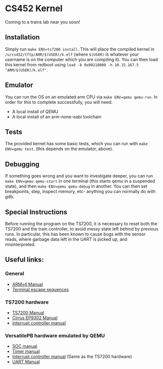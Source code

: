 CS452 Kernel
============
Coming to a trains lab near you soon!

<!---BEGIN LaTeX INCLUDED-->
Installation
------------
Simply run `make ENV=ts7200 install`. This will place the compiled kernel in
`/u/cs452/tftp/ARM/$(USER)/k.elf` (where `$(USER)` is whatever your username is
on the computer which you are compiling it). You can then load this kernel from
redboot using `load -b 0x00218000 -h 10.15.167.5 "ARM/$(USER)/k.elf"`.

Emulator
--------
You can run the OS on an emulated arm CPU via `make ENV=qemu qemu-run`. In
order for this to complete successfully, you will need:

 - A local install of QEMU
 - A local install of an arm-none-eabi toolchain

Tests
-----
The provided kernel has some basic tests, which you can run with
`make ENV=qemu test`. (this depends on the emulator, above).

Debugging
---------
If something goes wrong and you want to investigate deeper, you can run
`make ENV=qemu qemu-start` in one terminal (this starts qemu in a suspended
state), and then `make ENV=qemu qemu-debug` in another. You can then set
breakpoints, step, inspect memory, etc- anything you can normally do with gdb.

Special Instructions
--------------------

Before running the program on the TS7200, it is necessary to reset both the TS7200 and the
train controller, to avoid messy state left behind by previous runs.
In particular, this has been known to cause bugs with the sensor reads, where garbage data
left in the UART is picked up, and misinterpreted.

Useful links:
-------------

### General

 - [ARMv4 Manual](http://www.cgl.uwaterloo.ca/~wmcowan/teaching/cs452/pdf/arm-architecture.pdf)
 - [Terminal escape sequences](http://ascii-table.com/ansi-escape-sequences.php)

### TS7200 hardware

 - [TS7200 Manual](http://www.cgl.uwaterloo.ca/~wmcowan/teaching/cs452/pdf/ts-7200-manual.pdf)
 - [Cirrus EP9302 Manual](http://www.cgl.uwaterloo.ca/~wmcowan/teaching/cs452/pdf/ep93xx-user-guide.pdf)
 - [Interrupt controller manual](http://www.cgl.uwaterloo.ca/~wmcowan/teaching/cs452/pdf/icu-pl190.pdf)

### VersatilePB hardware emulated by QEMU

 - [SOC manual](http://infocenter.arm.com/help/topic/com.arm.doc.dui0224i/DUI0224I_realview_platform_baseboard_for_arm926ej_s_ug.pdf)
 - [Timer manual](http://infocenter.arm.com/help/topic/com.arm.doc.ddi0271d/DDI0271.pdf)
 - [Interrupt controller manual](http://infocenter.arm.com/help/topic/com.arm.doc.ddi0181e/DDI0181.pdf) (Same as the TS7200 hardware)
 - [UART Manual](http://infocenter.arm.com/help/topic/com.arm.doc.ddi0183f/DDI0183.pdf)
